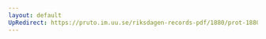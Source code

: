 ```yaml
---
layout: default
UpRedirect: https://pruto.im.uu.se/riksdagen-records-pdf/1880/prot-1880--ak--028.pdf
---
```

